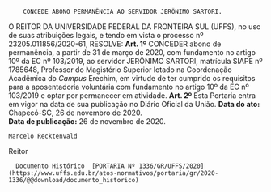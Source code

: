         CONCEDE ABONO PERMANÊNCIA AO SERVIDOR JERÔNIMO SARTORI.  

 O REITOR DA UNIVERSIDADE FEDERAL DA FRONTEIRA SUL (UFFS), no uso de suas atribuições legais, e tendo em vista o processo nº 23205.011856/2020-61,   RESOLVE:   **Art. 1º**  CONCEDER abono de permanência, a partir de 31 de março de 2020, com fundamento no artigo 10º da EC nº 103/2019, ao servidor JERÔNIMO SARTORI, matrícula SIAPE nº 1785648, Professor do Magistério Superior lotado na Coordenação Acadêmica do *Campus*  Erechim, em virtude de ter cumprido os requisitos para a aposentadoria voluntária com fundamento no artigo 10º da EC nº 103/2019 e optar por permanecer em atividade.   **Art. 2º**  Esta Portaria entra em vigor na data de sua publicação no Diário Oficial da União.        **Data do ato:** Chapecó-SC, 26 de novembro de 2020.   
 **Data de publicação:**  26 de novembro de 2020. 

    Marcelo Recktenvald   
 Reitor 

      Documento Histórico  [PORTARIA Nº 1336/GR/UFFS/2020](https://www.uffs.edu.br/atos-normativos/portaria/gr/2020-1336/@@download/documento_historico)     
      